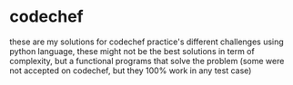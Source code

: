 # codechef
these are my solutions for codechef practice's different challenges
using python language, these might not be the best solutions in term of complexity, but a functional programs that solve the problem
(some were not accepted on codechef, but they 100% work in any test case)
